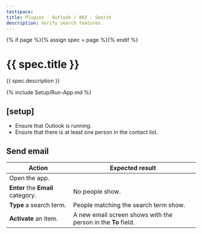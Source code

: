 ```yaml
---
testspace:
title: Plugins - Outlook / 003 - Search
description: Verify search features.
---
```


{% if page %}{% assign spec = page %}{% endif %}

# {{ spec.title }}

{{ spec.description }}

{% include Setup/Run-App.md %}

## [setup]

- Ensure that Outlook is running.
- Ensure that there is at least one person in the contact list.

## Send email

| Action                            | Expected result                                               |
| --------------------------------- | ------------------------------------------------------------- |
| Open the app.                     |                                                               |
| **Enter** the **Email** category. | No people show.                                               |
| **Type** a search term.           | People matching the search term show.                         |
| **Activate** an item.             | A new email screen shows with the person in the **To** field. |
